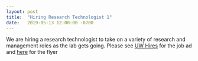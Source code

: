 ```yaml
---
layout: post
title:  "Hiring Research Technologist 1"
date:   2019-05-13 12:00:00 -0700
---
```

We are hiring a research technologist to take on a variety of research and management roles as the lab gets going.  Please see [UW Hires](https://uwhires.admin.washington.edu/eng/candidates/default.cfm?szCategory=jobprofile&szOrderID=167278) for the job ad and [here](https://www.dropbox.com/s/y9vi9hl61iyhpuh/UW_Steinbrenner_ResearchTechnologistFlyer.pdf?dl=0) for the flyer